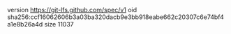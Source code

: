 version https://git-lfs.github.com/spec/v1
oid sha256:ccf16062606b3a03ba320dacb9e3bb918eabe662c20307c6e74bf4a1e8b26a4d
size 11037
